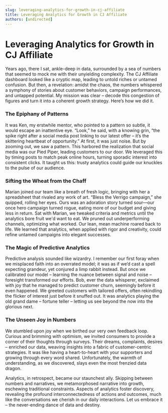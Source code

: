 ```yaml
---
slug: leveraging-analytics-for-growth-in-cj-affiliate
title: Leveraging Analytics for Growth in CJ Affiliate
authors: [undirected]
---
```


# Leveraging Analytics for Growth in CJ Affiliate

Years ago, there I sat, ankle-deep in data, surrounded by a sea of numbers that seemed to mock me with their unyielding complexity. The CJ Affiliate dashboard looked like a cryptic map, leading to untold riches or untamed confusion. But then, a revelation: amidst the chaos, the numbers whispered a symphony of stories about customer behaviors, campaign performances, and untapped potential. My mission was clear – decode this congestion of figures and turn it into a coherent growth strategy. Here’s how we did it.

### The Epiphany of Patterns

It was Ken, my erstwhile mentor, who pointed to a pattern so subtle, it would escape an inattentive eye. “Look,” he said, with a knowing grin, “the spike right after a social media post linking to our latest offer – it’s the skittering heartbeat of opportunity.” At first, it was just noise. But by zooming out, we saw a pattern. This harbored the realization that social media was our Pied Piper, leading customers to our door. We leveraged this by timing posts to match peak online hours, turning sporadic interest into consistent clicks. It taught us this: trusty analytics could guide our knuckles to the pulse of our audience.

### Sifting the Wheat from the Chaff

Marian joined our team like a breath of fresh logic, bringing with her a spreadsheet that rivaled any work of art. “Bless the Verrigo campaign,” she quipped, rolling her eyes. Ours was an adoration story turned sour—our once hero campaign turned rogue, eating more of our budget and giving less in return. Sat with Marian, we tweaked criteria and metrics until the analytics bore fruit we'd want to eat. We pruned out underperforming channels, optimizing what worked. Our lean, mean machine roared back to life. We learned that analytics, when applied with rigor and creativity, could refine untamed campaigns into elegant successes.

### The Magic of Predictive Analytics

Predictive analysis sounded like wizardry. I remember our first foray when we misplaced faith into an overrated model; it was as if we’d cast a spell expecting grandeur, yet conjured a limp rabbit instead. But once we calibrated our model – learning the nuance between signal and noise – foresight transformed our efforts. Bob, ever the data whisperer, exclaimed with joy that he managed to predict customer churn, seemingly before it even happened. We greeted customers with tailored offers, often rekindling the flicker of interest just before it snuffed out. It was analytics playing the old grand dame – fortune teller – letting us see beyond the now into the glorious next.

### The Unseen Joy in Numbers

We stumbled upon joy when we birthed our very own feedback loop. Curious and brimming with optimism, we invited consumers to provide a corner of their thoughts through surveys. Their dreams, complaints, desires – enriched our data, weaving insights into a fabric of customer-centric strategies. It was like having a heart-to-heart with your supporters and growing through every word shared. Unfortunately, the warmth of understanding, as we discovered, slays even the most frenzied data dragon.

Analytics, in retrospect, became our staunchest ally. Skipping between numbers and narratives, we metamorphosed narrative into growth, eschewing traditional constraints. Aspects of analytics foster discovery, revealing the profound interconnectedness of actions and outcomes, much like the conversations we cherish in our daily interactions. Let us embrace it – the never-ending dance of data and destiny.